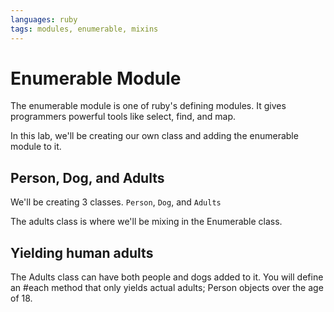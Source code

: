 ```yaml
---
languages: ruby
tags: modules, enumerable, mixins
---
```


# Enumerable Module

The enumerable module is one of ruby's defining modules. It gives programmers powerful tools like select, find, and map. 

In this lab, we'll be creating our own class and adding the enumerable module to it.

## Person, Dog, and Adults
We'll be creating 3 classes. `Person`, `Dog`, and `Adults`

The adults class is where we'll be mixing in the Enumerable class. 

## Yielding human adults
The Adults class can have both people and dogs added to it. You will define an #each method that only yields actual adults; Person objects over the age of 18. 
